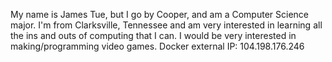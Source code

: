 My name is James Tue, but I go by Cooper, and am a Computer Science major. I'm from Clarksville, Tennessee and am very interested in learning all the ins and outs of computing that I can. I would be very interested in making/programming video games.
Docker external IP:
104.198.176.246
